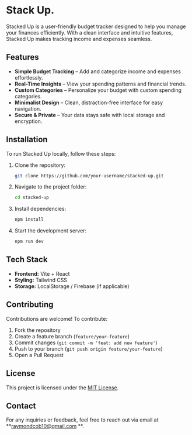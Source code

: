 # Stack Up.

Stacked Up is a user-friendly budget tracker designed to help you manage your finances efficiently. With a clean interface and intuitive features, Stacked Up makes tracking income and expenses seamless.

## Features
- **Simple Budget Tracking** – Add and categorize income and expenses effortlessly.
- **Real-Time Insights** – View your spending patterns and financial trends.
- **Custom Categories** – Personalize your budget with custom spending categories.
- **Minimalist Design** – Clean, distraction-free interface for easy navigation.
- **Secure & Private** – Your data stays safe with local storage and encryption.

## Installation
To run Stacked Up locally, follow these steps:

1. Clone the repository:
   ```sh
   git clone https://github.com/your-username/stacked-up.git
   ```
2. Navigate to the project folder:
   ```sh
   cd stacked-up
   ```
3. Install dependencies:
   ```sh
   npm install
   ```
4. Start the development server:
   ```sh
   npm run dev
   ```

## Tech Stack
- **Frontend:** Vite + React
- **Styling:** Tailwind CSS
- **Storage:** LocalStorage / Firebase (if applicable)

## Contributing
Contributions are welcome! To contribute:
1. Fork the repository
2. Create a feature branch (`feature/your-feature`)
3. Commit changes (`git commit -m 'feat: add new feature'`)
4. Push to your branch (`git push origin feature/your-feature`)
5. Open a Pull Request

## License
This project is licensed under the [MIT License](LICENSE).

## Contact
For any inquiries or feedback, feel free to reach out via email at **raymondcob10@gmail.com
**.

